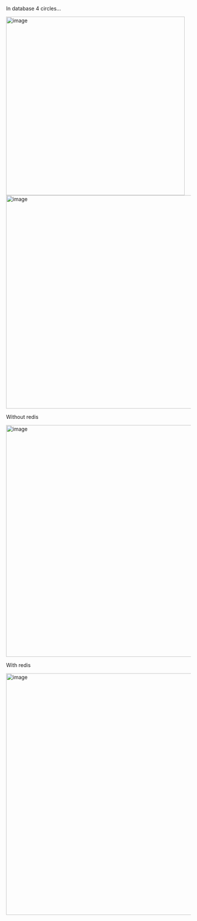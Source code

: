 In database 4 circles...


<img width="487" alt="image" src="https://github.com/YuliaSheb/Circle/assets/79199794/15eb753a-0257-44df-b273-adfb461db43d">
<img width="582" alt="image" src="https://github.com/YuliaSheb/Circle/assets/79199794/94f590ec-c919-4053-95f1-8f0c00ebaf3f">


Without redis


<img width="632" alt="image" src="https://github.com/YuliaSheb/Circle/assets/79199794/4b64477e-e6d5-455f-a225-0a0160ccb89b">


With redis


<img width="659" alt="image" src="https://github.com/YuliaSheb/Circle/assets/79199794/847f5ff1-3f68-431a-a6c8-910c505539eb">



